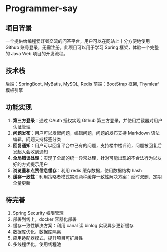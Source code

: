 # Programmer-say

## 项目背景

一个提供给编程爱好者交流的问答平台，用户可以在网站上十分方便地使用 Github 账号登录，无需注册。此项目可以用于学习 Spring 框架，体验一个完整的 Java Web 项目的开发流程。

## 技术栈

后端：SpringBoot, MyBatis, MySQL, Redis
前端：BootStrap 框架, Thymleaf 模板引擎

## 功能实现

1. **第三方登录**：通过 OAuth 授权实现 Github 第三方登录，并使用拦截器对用户认证管理
2. **问题发布**：用户可以发起问题，编辑问题，问题的发布支持 Markdown 语法编辑，问题支持标签分类
3. **回复通知**：用户可以回复平台中已有的问题，支持楼中楼评论，问题被回复后发起人会收到通知
4. **全局错误处理**：实现了全局的统一异常处理，针对可能出现的不合法行为以友好的方式提示用户
5. **浏览量和点赞信息缓存**：利用 redis 缓存数据，使用数据结构 hash
6. **缓存一致性**：利用策略者模式实现两种缓存一致性解决方案：延时双删、定期全量更新

## 待完善

1. Spring Security 权限管理
2. 部署到线上，docker 容器化部署
3. 缓存一致性解决方案：利用 canal 读 binlog 实现异步更新缓存
4. 数据库优化，数据库隔离
5. 应用适配器模式，提升项目可扩展性
6. 多线程优化，使用线程池




